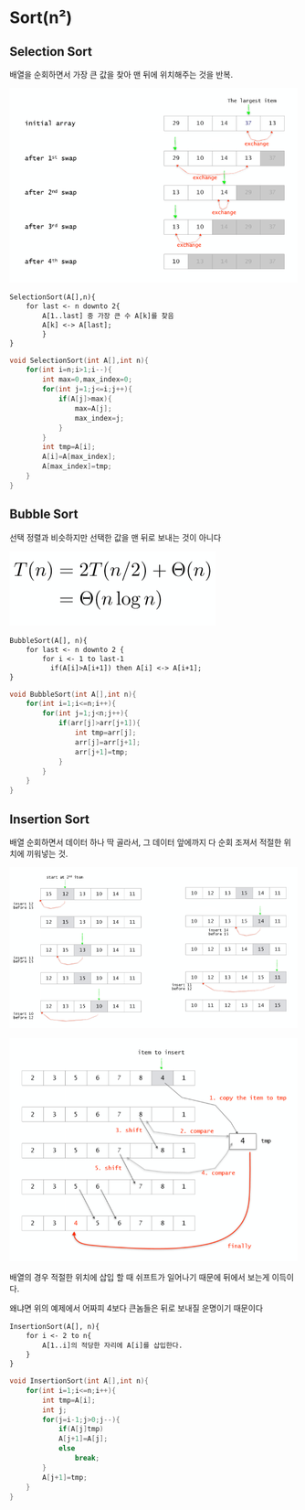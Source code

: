 # Sort\(n²\)

## Selection Sort

배열을 순회하면서 가장 큰 값을 찾아 맨 뒤에 위치해주는 것을 반복.

![](../../../.gitbook/assets/image%20%2816%29.png)

```text
SelectionSort(A[],n){
    for last <- n downto 2{
        A[1..last] 중 가장 큰 수 A[k]를 찾음
        A[k] <-> A[last];
        }
}
```

```cpp
void SelectionSort(int A[],int n){
    for(int i=n;i>1;i--){
        int max=0,max_index=0;
        for(int j=1;j<=i;j++){
            if(A[j]>max){
                max=A[j];
                max_index=j;
            }
        }
        int tmp=A[i];
        A[i]=A[max_index];
        A[max_index]=tmp;
    }
}
```

## Bubble Sort

선택 정렬과 비슷하지만 선택한 값을 맨 뒤로 보내는 것이 아니다

![](../../../.gitbook/assets/image%20%287%29.png)

```text
BubbleSort(A[], n){
    for last <- n downto 2 {
        for i <- 1 to last-1
          if(A[i]>A[i+1]) then A[i] <-> A[i+1];
}
```

```cpp
void BubbleSort(int A[],int n){
    for(int i=1;i<=n;i++){
        for(int j=1;j<n;j++){
            if(arr[j]>arr[j+1]){
                int tmp=arr[j];
                arr[j]=arr[j+1];
                arr[j+1]=tmp;
            }
        }
    }
}
```

## Insertion Sort

배열 순회하면서 데이터 하나 딱 골라서, 그 데이터 앞에까지 다 순회 조져서 적절한 위치에 끼워넣는 것.

![](../../../.gitbook/assets/image%20%281%29.png)

![](../../../.gitbook/assets/image%20%282%29.png)

배열의 경우 적절한 위치에 삽입 할 때 쉬프트가 일어나기 때문에 뒤에서 보는게 이득이다.

왜냐면 위의 예제에서 어짜피 4보다 큰놈들은 뒤로 보내질 운명이기 때문이다

```text
InsertionSort(A[], n){
    for i <- 2 to n{
        A[1..i]의 적당한 자리에 A[i]를 삽입한다.
    }
}
```

```cpp
void InsertionSort(int A[],int n){
    for(int i=1;i<=n;i++){
        int tmp=A[i];
        int j;
        for(j=i-1;j>0;j--){
            if(A[j]tmp)
            A[j+1]=A[j];
            else
                break;
        }
        A[j+1]=tmp;
    }
}
```

